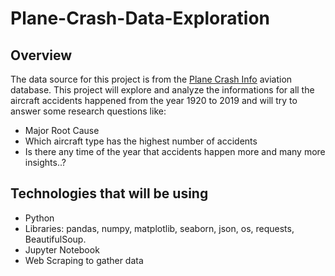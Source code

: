 # Plane-Crash-Data-Exploration

## Overview
The data source for this project is from the [Plane Crash Info](http://www.planecrashinfo.com/database.htm) aviation database. 
This project will explore and analyze the informations for all the aircraft accidents happened from the year 1920 to 2019 and will try to answer some research questions like:
- Major Root Cause
- Which aircraft type has the highest number of accidents
- Is there any time of the year that accidents happen more and many more insights..?

## Technologies that will be using
- Python
- Libraries: pandas, numpy, matplotlib, seaborn, json, os, requests, BeautifulSoup.
- Jupyter Notebook
- Web Scraping to gather data

